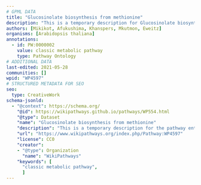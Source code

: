 ```yaml
---
# GPML DATA
title: "Glucosinolate biosynthesis from methionine"
description: "This is a temporary description for Glucosinolate biosynthesis from methionine"
authors: [Mikikot, Afukushima, Khanspers, Mkutmon, Eweitz]
organisms: [Arabidopsis thaliana]
annotations:
  - id: PW:0000002
    value: classic metabolic pathway
    type: Pathway Ontology
# ADDITIONAL DATA
last-edited: 2021-05-28
communities: []
wpid: "WP4597"
# STRUCTURED METADATA FOR SEO
seo:
  type: CreativeWork
schema-jsonld:
  - "@context": https://schema.org/
    "@id": https://wikipathways.github.io/pathways/WP554.html
    "@type": Dataset
    "name": "Glucosinolate biosynthesis from methionine"
    "description": "This is a temporary description for the pathway entitled: Glucosinolate biosynthesis from methionine"
    "url": "https://www.wikipathways.org/index.php/Pathway:WP4597"
    "license": CC0
    "creator":
    - "@type": Organization
      "name": "WikiPathways"
    "keywords": [
      "classic metabolic pathway",
      ]
---
```

